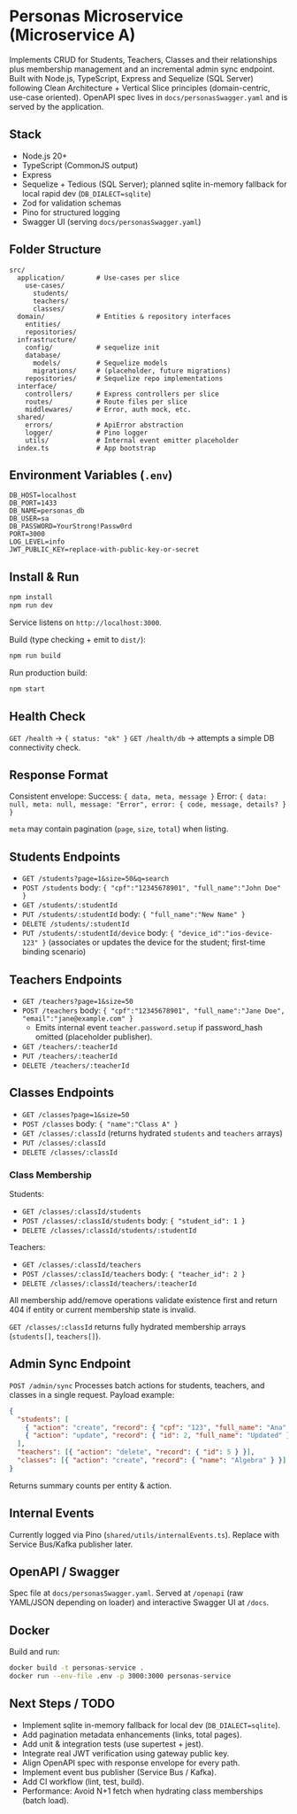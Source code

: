 # Personas Microservice (Microservice A)

Implements CRUD for Students, Teachers, Classes and their relationships plus membership management and an incremental admin sync endpoint. Built with Node.js, TypeScript, Express and Sequelize (SQL Server) following Clean Architecture + Vertical Slice principles (domain-centric, use-case oriented). OpenAPI spec lives in `docs/personasSwagger.yaml` and is served by the application.

## Stack

- Node.js 20+
- TypeScript (CommonJS output)
- Express
- Sequelize + Tedious (SQL Server); planned sqlite in-memory fallback for local rapid dev (`DB_DIALECT=sqlite`)
- Zod for validation schemas
- Pino for structured logging
- Swagger UI (serving `docs/personasSwagger.yaml`)

## Folder Structure

```
src/
  application/        # Use-cases per slice
    use-cases/
      students/
      teachers/
      classes/
  domain/             # Entities & repository interfaces
    entities/
    repositories/
  infrastructure/
    config/           # sequelize init
    database/
      models/         # Sequelize models
      migrations/     # (placeholder, future migrations)
    repositories/     # Sequelize repo implementations
  interface/
    controllers/      # Express controllers per slice
    routes/           # Route files per slice
    middlewares/      # Error, auth mock, etc.
  shared/
    errors/           # ApiError abstraction
    logger/           # Pino logger
    utils/            # Internal event emitter placeholder
  index.ts            # App bootstrap
```

## Environment Variables (`.env`)

```
DB_HOST=localhost
DB_PORT=1433
DB_NAME=personas_db
DB_USER=sa
DB_PASSWORD=YourStrong!Passw0rd
PORT=3000
LOG_LEVEL=info
JWT_PUBLIC_KEY=replace-with-public-key-or-secret
```

## Install & Run

```bash
npm install
npm run dev
```

Service listens on `http://localhost:3000`.

Build (type checking + emit to `dist/`):

```bash
npm run build
```

Run production build:

```bash
npm start
```

## Health Check

`GET /health` -> `{ status: "ok" }`
`GET /health/db` -> attempts a simple DB connectivity check.

## Response Format

Consistent envelope:
Success: `{ data, meta, message }`
Error: `{ data: null, meta: null, message: "Error", error: { code, message, details? } }`

`meta` may contain pagination (`page`, `size`, `total`) when listing.

## Students Endpoints

- `GET /students?page=1&size=50&q=search`
- `POST /students` body: `{ "cpf":"12345678901", "full_name":"John Doe" }`
- `GET /students/:studentId`
- `PUT /students/:studentId` body: `{ "full_name":"New Name" }`
- `DELETE /students/:studentId`
- `PUT /students/:studentId/device` body: `{ "device_id":"ios-device-123" }` (associates or updates the device for the student; first-time binding scenario)

## Teachers Endpoints

- `GET /teachers?page=1&size=50`
- `POST /teachers` body: `{ "cpf":"12345678901", "full_name":"Jane Doe", "email":"jane@example.com" }`
  - Emits internal event `teacher.password.setup` if password_hash omitted (placeholder publisher).
- `GET /teachers/:teacherId`
- `PUT /teachers/:teacherId`
- `DELETE /teachers/:teacherId`

## Classes Endpoints

- `GET /classes?page=1&size=50`
- `POST /classes` body: `{ "name":"Class A" }`
- `GET /classes/:classId` (returns hydrated `students` and `teachers` arrays)
- `PUT /classes/:classId`
- `DELETE /classes/:classId`

### Class Membership

Students:

- `GET /classes/:classId/students`
- `POST /classes/:classId/students` body: `{ "student_id": 1 }`
- `DELETE /classes/:classId/students/:studentId`

Teachers:

- `GET /classes/:classId/teachers`
- `POST /classes/:classId/teachers` body: `{ "teacher_id": 2 }`
- `DELETE /classes/:classId/teachers/:teacherId`

All membership add/remove operations validate existence first and return 404 if entity or current membership state is invalid.

`GET /classes/:classId` returns fully hydrated membership arrays (`students[]`, `teachers[]`).

## Admin Sync Endpoint

`POST /admin/sync`
Processes batch actions for students, teachers, and classes in a single request.
Payload example:

```json
{
  "students": [
    { "action": "create", "record": { "cpf": "123", "full_name": "Ana" } },
    { "action": "update", "record": { "id": 2, "full_name": "Updated" } }
  ],
  "teachers": [{ "action": "delete", "record": { "id": 5 } }],
  "classes": [{ "action": "create", "record": { "name": "Algebra" } }]
}
```

Returns summary counts per entity & action.

## Internal Events

Currently logged via Pino (`shared/utils/internalEvents.ts`). Replace with Service Bus/Kafka publisher later.

## OpenAPI / Swagger

Spec file at `docs/personasSwagger.yaml`.
Served at `/openapi` (raw YAML/JSON depending on loader) and interactive Swagger UI at `/docs`.

## Docker

Build and run:

```bash
docker build -t personas-service .
docker run --env-file .env -p 3000:3000 personas-service
```

## Next Steps / TODO

- Implement sqlite in-memory fallback for local dev (`DB_DIALECT=sqlite`).
- Add pagination metadata enhancements (links, total pages).
- Add unit & integration tests (use supertest + jest).
- Integrate real JWT verification using gateway public key.
- Align OpenAPI spec with response envelope for every path.
- Implement event bus publisher (Service Bus / Kafka).
- Add CI workflow (lint, test, build).
- Performance: Avoid N+1 fetch when hydrating class memberships (batch load).
